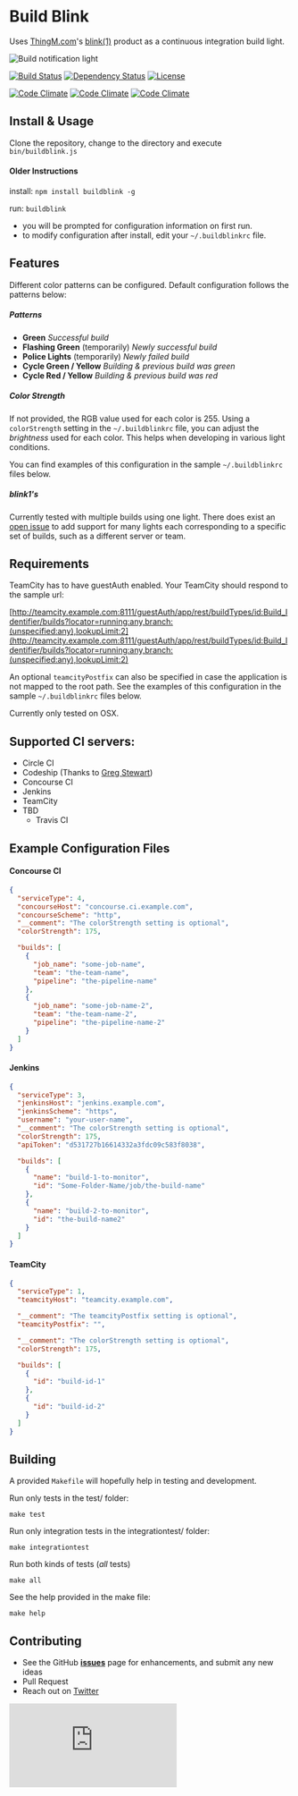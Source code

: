 Build Blink
====================
Uses [ThingM.com](http://thingm.com/)'s  [blink(1)](http://blink1.thingm.com/) product as a continuous integration build light.

![Build notification light](https://raw.githubusercontent.com/cgorshing/BuildBlink/master/build-notification.jpg)

[![Build Status](https://travis-ci.org/cgorshing/BuildBlink.png?branch=master)](https://travis-ci.org/cgorshing/BuildBlink)
[![Dependency Status](https://gemnasium.com/cgorshing/BuildBlink.svg)](https://gemnasium.com/cgorshing/BuildBlink)
[![License](https://img.shields.io/hexpm/l/plug.svg)](https://img.shields.io/hexpm/l/plug.svg)

[![Code Climate](https://img.shields.io/codeclimate/github/cgorshing/BuildBlink.svg)](https://img.shields.io/codeclimate/github/cgorshing/BuildBlink.svg)
[![Code Climate](https://img.shields.io/codeclimate/coverage/github/cgorshing/BuildBlink.svg)](https://img.shields.io/codeclimate/coverage/github/cgorshing/BuilBlink.svg)
[![Code Climate](https://img.shields.io/codeclimate/issues/github/cgorshing/BuildBlink.svg)](https://img.shields.io/codeclimate/issues/github/cgorshing/BuildBlink.svg)


Install & Usage
---------------
Clone the repository, change to the directory and execute `bin/buildblink.js`

#### Older Instructions
install:
`npm install buildblink -g`

run:
`buildblink`

* you will be prompted for configuration information on first run.
* to modify configuration after install, edit your `~/.buildblinkrc` file.


Features
----------
Different color patterns can be configured.  Default configuration follows the patterns below:

##### Patterns
* **Green** *Successful build*
* **Flashing Green** (temporarily) *Newly successful build*
* **Police Lights** (temporarily)   *Newly failed build*
* **Cycle Green / Yellow**   *Building & previous build was green*
* **Cycle Red / Yellow**   *Building & previous build was red*

##### Color Strength
If not provided, the RGB value used for each color is 255. Using a `colorStrength` setting in the `~/.buildblinkrc` file, you can adjust the _brightness_ used for each color. This helps when developing in various light conditions.

You can find examples of this configuration in the sample `~/.buildblinkrc` files below.

##### blink1's
Currently tested with multiple builds using one light. There does exist an [open issue](https://github.com/cgorshing/BuildBlink/issues/1) to add support for many lights each corresponding to a specific set of builds, such as a different server or team.

Requirements
------------

TeamCity has to have guestAuth enabled. Your TeamCity should respond to the sample url:

[http://teamcity.example.com:8111/guestAuth/app/rest/buildTypes/id:Build_Identifier/builds?locator=running:any,branch:(unspecified:any),lookupLimit:2](http://teamcity.example.com:8111/guestAuth/app/rest/buildTypes/id:Build_Identifier/builds?locator=running:any,branch:(unspecified:any),lookupLimit:2)

An optional `teamcityPostfix` can also be specified in case the application is not mapped to the root path. See the examples of this configuration in the sample `~/.buildblinkrc` files below.

Currently only tested on OSX.

Supported CI servers:
----------------------
* Circle CI
* Codeship (Thanks to [Greg Stewart](https://github.com/gregstewart))
* Concourse CI
* Jenkins
* TeamCity
* TBD
    * Travis CI

Example Configuration Files
---------------------------
#### Concourse CI
```json
{
  "serviceType": 4,
  "concourseHost": "concourse.ci.example.com",
  "concourseScheme": "http",
  "__comment": "The colorStrength setting is optional",
  "colorStrength": 175,

  "builds": [
    {
      "job_name": "some-job-name",
      "team": "the-team-name",
      "pipeline": "the-pipeline-name"
    },
    {
      "job_name": "some-job-name-2",
      "team": "the-team-name-2",
      "pipeline": "the-pipeline-name-2"
    }
  ]
}
```

#### Jenkins
```json
{
  "serviceType": 3,
  "jenkinsHost": "jenkins.example.com",
  "jenkinsScheme": "https",
  "username": "your-user-name",
  "__comment": "The colorStrength setting is optional",
  "colorStrength": 175,
  "apiToken": "d531727b16614332a3fdc09c583f8038",

  "builds": [
    {
      "name": "build-1-to-monitor",
      "id": "Some-Folder-Name/job/the-build-name"
    },
    {
      "name": "build-2-to-monitor",
      "id": "the-build-name2"
    }
  ]
}
```

#### TeamCity
```json
{
  "serviceType": 1,
  "teamcityHost": "teamcity.example.com",

  "__comment": "The teamcityPostfix setting is optional",
  "teamcityPostfix": "",

  "__comment": "The colorStrength setting is optional",
  "colorStrength": 175,

  "builds": [
    {
      "id": "build-id-1"
    },
    {
      "id": "build-id-2"
    }
  ]
}
```

Building
--------
A provided `Makefile` will hopefully help in testing and development.

Run only tests in the test/ folder:
```
make test
```

Run only integration tests in the integrationtest/ folder:
```
make integrationtest
```

Run both kinds of tests (_all_ tests)
```
make all
```

See the help provided in the make file:
```
make help
```

Contributing
------------
* See the GitHub [**issues**](https://github.com/cgorshing/buildblink/issues?labels=enhancement&state=open) page for enhancements, and submit any new ideas
* Pull Request
* Reach out on [Twitter](https://twitter.com/cgorshing)

[![Analytics](https://ga-beacon.appspot.com/UA-58872618-3/cgorshing/BuilBlink/README.md?pixel)](https://github.com/igrigorik/ga-beacon)
